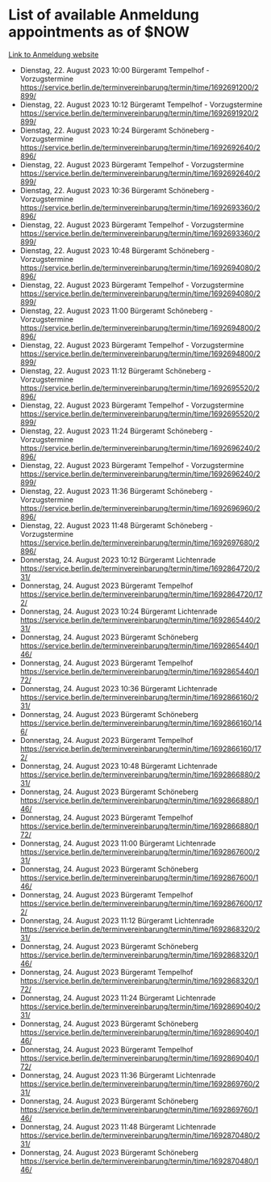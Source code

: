 # List of available Anmeldung appointments as of $NOW
[Link to Anmeldung website](https://service.berlin.de/terminvereinbarung/termin/tag.php?termin=1&anliegen[]=120686&dienstleisterlist=122210,122217,327316,122219,327312,122227,327314,122231,327346,122243,327348,122254,122252,329742,122260,329745,122262,329748,122271,327278,122273,327274,122277,327276,330436,122280,327294,122282,327290,122284,327292,122291,327270,122285,327266,122286,327264,122296,327268,150230,329760,122297,327286,122294,327284,122312,329763,122314,329775,122304,327330,122311,327334,122309,327332,317869,122281,327352,122279,329772,122283,122276,327324,122274,327326,122267,329766,122246,327318,122251,327320,122257,327322,122208,327298,122226,327300&herkunft=http%3A%2F%2Fservice.berlin.de%2Fdienstleistung%2F120686%2F)
- Dienstag, 22. August 2023 10:00 Bürgeramt Tempelhof - Vorzugstermine https://service.berlin.de/terminvereinbarung/termin/time/1692691200/2899/
- Dienstag, 22. August 2023 10:12 Bürgeramt Tempelhof - Vorzugstermine https://service.berlin.de/terminvereinbarung/termin/time/1692691920/2899/
- Dienstag, 22. August 2023 10:24 Bürgeramt Schöneberg - Vorzugstermine https://service.berlin.de/terminvereinbarung/termin/time/1692692640/2896/
- Dienstag, 22. August 2023  Bürgeramt Tempelhof - Vorzugstermine https://service.berlin.de/terminvereinbarung/termin/time/1692692640/2899/
- Dienstag, 22. August 2023 10:36 Bürgeramt Schöneberg - Vorzugstermine https://service.berlin.de/terminvereinbarung/termin/time/1692693360/2896/
- Dienstag, 22. August 2023  Bürgeramt Tempelhof - Vorzugstermine https://service.berlin.de/terminvereinbarung/termin/time/1692693360/2899/
- Dienstag, 22. August 2023 10:48 Bürgeramt Schöneberg - Vorzugstermine https://service.berlin.de/terminvereinbarung/termin/time/1692694080/2896/
- Dienstag, 22. August 2023  Bürgeramt Tempelhof - Vorzugstermine https://service.berlin.de/terminvereinbarung/termin/time/1692694080/2899/
- Dienstag, 22. August 2023 11:00 Bürgeramt Schöneberg - Vorzugstermine https://service.berlin.de/terminvereinbarung/termin/time/1692694800/2896/
- Dienstag, 22. August 2023  Bürgeramt Tempelhof - Vorzugstermine https://service.berlin.de/terminvereinbarung/termin/time/1692694800/2899/
- Dienstag, 22. August 2023 11:12 Bürgeramt Schöneberg - Vorzugstermine https://service.berlin.de/terminvereinbarung/termin/time/1692695520/2896/
- Dienstag, 22. August 2023  Bürgeramt Tempelhof - Vorzugstermine https://service.berlin.de/terminvereinbarung/termin/time/1692695520/2899/
- Dienstag, 22. August 2023 11:24 Bürgeramt Schöneberg - Vorzugstermine https://service.berlin.de/terminvereinbarung/termin/time/1692696240/2896/
- Dienstag, 22. August 2023  Bürgeramt Tempelhof - Vorzugstermine https://service.berlin.de/terminvereinbarung/termin/time/1692696240/2899/
- Dienstag, 22. August 2023 11:36 Bürgeramt Schöneberg - Vorzugstermine https://service.berlin.de/terminvereinbarung/termin/time/1692696960/2896/
- Dienstag, 22. August 2023 11:48 Bürgeramt Schöneberg - Vorzugstermine https://service.berlin.de/terminvereinbarung/termin/time/1692697680/2896/
- Donnerstag, 24. August 2023 10:12 Bürgeramt Lichtenrade https://service.berlin.de/terminvereinbarung/termin/time/1692864720/231/
- Donnerstag, 24. August 2023  Bürgeramt Tempelhof https://service.berlin.de/terminvereinbarung/termin/time/1692864720/172/
- Donnerstag, 24. August 2023 10:24 Bürgeramt Lichtenrade https://service.berlin.de/terminvereinbarung/termin/time/1692865440/231/
- Donnerstag, 24. August 2023  Bürgeramt Schöneberg https://service.berlin.de/terminvereinbarung/termin/time/1692865440/146/
- Donnerstag, 24. August 2023  Bürgeramt Tempelhof https://service.berlin.de/terminvereinbarung/termin/time/1692865440/172/
- Donnerstag, 24. August 2023 10:36 Bürgeramt Lichtenrade https://service.berlin.de/terminvereinbarung/termin/time/1692866160/231/
- Donnerstag, 24. August 2023  Bürgeramt Schöneberg https://service.berlin.de/terminvereinbarung/termin/time/1692866160/146/
- Donnerstag, 24. August 2023  Bürgeramt Tempelhof https://service.berlin.de/terminvereinbarung/termin/time/1692866160/172/
- Donnerstag, 24. August 2023 10:48 Bürgeramt Lichtenrade https://service.berlin.de/terminvereinbarung/termin/time/1692866880/231/
- Donnerstag, 24. August 2023  Bürgeramt Schöneberg https://service.berlin.de/terminvereinbarung/termin/time/1692866880/146/
- Donnerstag, 24. August 2023  Bürgeramt Tempelhof https://service.berlin.de/terminvereinbarung/termin/time/1692866880/172/
- Donnerstag, 24. August 2023 11:00 Bürgeramt Lichtenrade https://service.berlin.de/terminvereinbarung/termin/time/1692867600/231/
- Donnerstag, 24. August 2023  Bürgeramt Schöneberg https://service.berlin.de/terminvereinbarung/termin/time/1692867600/146/
- Donnerstag, 24. August 2023  Bürgeramt Tempelhof https://service.berlin.de/terminvereinbarung/termin/time/1692867600/172/
- Donnerstag, 24. August 2023 11:12 Bürgeramt Lichtenrade https://service.berlin.de/terminvereinbarung/termin/time/1692868320/231/
- Donnerstag, 24. August 2023  Bürgeramt Schöneberg https://service.berlin.de/terminvereinbarung/termin/time/1692868320/146/
- Donnerstag, 24. August 2023  Bürgeramt Tempelhof https://service.berlin.de/terminvereinbarung/termin/time/1692868320/172/
- Donnerstag, 24. August 2023 11:24 Bürgeramt Lichtenrade https://service.berlin.de/terminvereinbarung/termin/time/1692869040/231/
- Donnerstag, 24. August 2023  Bürgeramt Schöneberg https://service.berlin.de/terminvereinbarung/termin/time/1692869040/146/
- Donnerstag, 24. August 2023  Bürgeramt Tempelhof https://service.berlin.de/terminvereinbarung/termin/time/1692869040/172/
- Donnerstag, 24. August 2023 11:36 Bürgeramt Lichtenrade https://service.berlin.de/terminvereinbarung/termin/time/1692869760/231/
- Donnerstag, 24. August 2023  Bürgeramt Schöneberg https://service.berlin.de/terminvereinbarung/termin/time/1692869760/146/
- Donnerstag, 24. August 2023 11:48 Bürgeramt Lichtenrade https://service.berlin.de/terminvereinbarung/termin/time/1692870480/231/
- Donnerstag, 24. August 2023  Bürgeramt Schöneberg https://service.berlin.de/terminvereinbarung/termin/time/1692870480/146/
